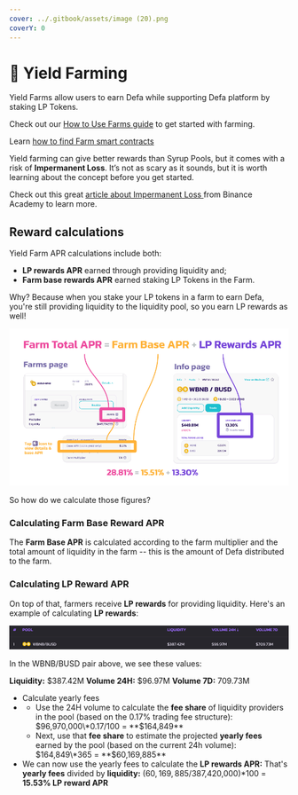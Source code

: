 ```yaml
---
cover: ../.gitbook/assets/image (20).png
coverY: 0
---
```


# 🚜 Yield Farming

Yield Farms allow users to earn Defa while supporting Defa platform by staking LP Tokens.

Check out our [How to Use Farms guide](how-to-use-farms.md) to get started with farming.

Learn [how to find Farm smart contracts](./)

Yield farming can give better rewards than Syrup Pools, but it comes with a risk of **Impermanent Loss**. It’s not as scary as it sounds, but it is worth learning about the concept before you get started.

Check out this great [article about Impermanent Loss ](https://academy.binance.com/en/articles/impermanent-loss-explained)from Binance Academy to learn more.

## **Reward calculations**

Yield Farm APR calculations include both:

* **LP rewards APR** earned through providing liquidity and;
* **Farm base rewards APR** earned staking LP Tokens in the Farm.

Why? Because when you stake your LP tokens in a farm to earn Defa, you're still providing liquidity to the liquidity pool, so you earn LP rewards as well!

![](<../.gitbook/assets/image (21).png>)

So how do we calculate those figures?

### Calculating Farm Base Reward APR

The **Farm Base APR** is calculated according to the farm multiplier and the total amount of liquidity in the farm -- this is the amount of Defa distributed to the farm.

### Calculating LP Reward APR

On top of that, farmers receive **LP rewards** for providing liquidity. Here's an example of calculating **LP rewards**:

![](<../.gitbook/assets/image (2).png>)

In the WBNB/BUSD pair above, we see these values:

**Liquidity:** $387.42M **Volume 24H:** $96.97M **Volume 7D:** 709.73M

* Calculate yearly fees
*
  * Use the 24H volume to calculate the **fee share** of liquidity providers in the pool (based on the 0.17% trading fee structure): $96,970,000\*0.17/100 = **$164,849**
  * Next, use that **fee share** to estimate the projected **yearly fees** earned by the pool (based on the current 24h volume): $164,849\*365 = **$60,169,885**
* We can now use the yearly fees to calculate the **LP rewards APR:** That's **yearly fees** divided by **liquidity:** ($60,169,885/$387,420,000)\*100 = **15.53% LP reward APR**
